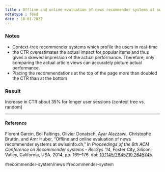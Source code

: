 ```yaml
---
title : Offline and online evaluation of news recommender systems at swissinfo
notetype : feed
date : 18-01-2022
---
```



### Notes
- Context-tree recommender systems which profile the users in real-time
- the CTR overestimates the actual impact for popular items and thus gives a skewed impression of the actual performance. Therefore, only comparing the actual article views can accurately picture actual performance. 
- Placing the recommendations at the top of the page more than doubled the CTR than at the bottom 

### Result
Increase in CTR about 35% for longer user sessions (context tree vs. random)

---

#### Reference

Florent Garcin, Boi Faltings, Olivier Donatsch, Ayar Alazzawi, Christophe Bruttin, and Amr Huber, “Offline and online evaluation of news recommender systems at swissinfo.ch,” in _Proceedings of the 8th ACM Conference on Recommender systems - RecSys ’14_, Foster City, Silicon Valley, California, USA, 2014, pp. 169–176. doi: [10.1145/2645710.2645745](https://doi.org/10.1145/2645710.2645745).

#recommender-system/news #recommender-system